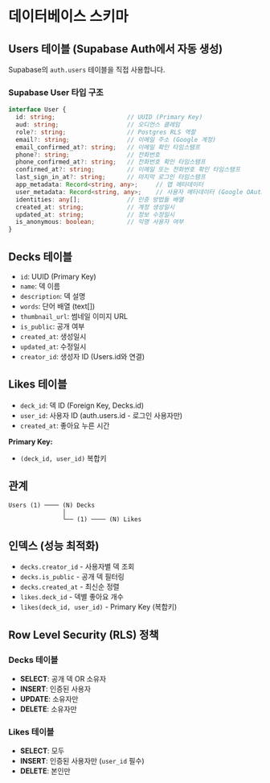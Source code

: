 # 데이터베이스 스키마

## Users 테이블 (Supabase Auth에서 자동 생성)

Supabase의 `auth.users` 테이블을 직접 사용합니다.

### Supabase User 타입 구조

```typescript
interface User {
  id: string;                    // UUID (Primary Key)
  aud: string;                   // 오디언스 클레임
  role?: string;                 // Postgres RLS 역할
  email?: string;                // 이메일 주소 (Google 계정)
  email_confirmed_at?: string;   // 이메일 확인 타임스탬프
  phone?: string;                // 전화번호
  phone_confirmed_at?: string;   // 전화번호 확인 타임스탬프
  confirmed_at?: string;         // 이메일 또는 전화번호 확인 타임스탬프
  last_sign_in_at?: string;      // 마지막 로그인 타임스탬프
  app_metadata: Record<string, any>;     // 앱 메타데이터
  user_metadata: Record<string, any>;    // 사용자 메타데이터 (Google OAuth 정보)
  identities: any[];             // 인증 방법들 배열
  created_at: string;            // 계정 생성일시
  updated_at: string;            // 정보 수정일시
  is_anonymous: boolean;         // 익명 사용자 여부
}
```

## Decks 테이블

- `id`: UUID (Primary Key)
- `name`: 덱 이름
- `description`: 덱 설명
- `words`: 단어 배열 (text[])
- `thumbnail_url`: 썸네일 이미지 URL
- `is_public`: 공개 여부
- `created_at`: 생성일시
- `updated_at`: 수정일시
- `creator_id`: 생성자 ID (Users.id와 연결)

## Likes 테이블

- `deck_id`: 덱 ID (Foreign Key, Decks.id)
- `user_id`: 사용자 ID (auth.users.id - 로그인 사용자만)
- `created_at`: 좋아요 누른 시간

**Primary Key:**
- `(deck_id, user_id)` 복합키

## 관계

```
Users (1) ──── (N) Decks
               │
               └── (1) ──── (N) Likes
```

## 인덱스 (성능 최적화)

- `decks.creator_id` - 사용자별 덱 조회
- `decks.is_public` - 공개 덱 필터링
- `decks.created_at` - 최신순 정렬
- `likes.deck_id` - 덱별 좋아요 개수
- `likes(deck_id, user_id)` - Primary Key (복합키)

## Row Level Security (RLS) 정책

### Decks 테이블

- **SELECT**: 공개 덱 OR 소유자
- **INSERT**: 인증된 사용자
- **UPDATE**: 소유자만
- **DELETE**: 소유자만

### Likes 테이블

- **SELECT**: 모두
- **INSERT**: 인증된 사용자만 (`user_id` 필수)
- **DELETE**: 본인만
